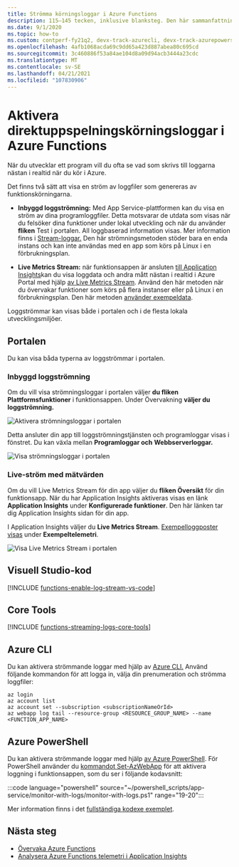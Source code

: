 ```yaml
---
title: Strömma körningsloggar i Azure Functions
description: 115–145 tecken, inklusive blanksteg. Den här sammanfattningen visas i sökresultatet.
ms.date: 9/1/2020
ms.topic: how-to
ms.custom: contperf-fy21q2, devx-track-azurecli, devx-track-azurepowershell
ms.openlocfilehash: 4afb1068acda69c9dd65a423d887abea80c695cd
ms.sourcegitcommit: 3c460886f53a84ae104d8a09d94acb3444a23cdc
ms.translationtype: MT
ms.contentlocale: sv-SE
ms.lasthandoff: 04/21/2021
ms.locfileid: "107830906"
---
```

# <a name="enable-streaming-execution-logs-in-azure-functions"></a>Aktivera direktuppspelningskörningsloggar i Azure Functions

När du utvecklar ett program vill du ofta se vad som skrivs till loggarna nästan i realtid när du kör i Azure.

Det finns två sätt att visa en ström av loggfiler som genereras av funktionskörningarna.

* **Inbyggd loggströmning:** Med App Service-plattformen kan du visa en ström av dina programloggfiler. Detta motsvarar de utdata som visas när [](functions-develop-local.md) du felsöker dina funktioner under lokal utveckling och när du använder **fliken** Test i portalen. All loggbaserad information visas. Mer information finns i [Stream-loggar.](../app-service/troubleshoot-diagnostic-logs.md#stream-logs) Den här strömningsmetoden stöder bara en enda instans och kan inte användas med en app som körs på Linux i en förbrukningsplan.

* **Live Metrics Stream:** när funktionsappen är ansluten [till Application Insights](configure-monitoring.md#enable-application-insights-integration)kan du visa loggdata och andra mått nästan i realtid i Azure Portal med hjälp [av Live Metrics Stream](../azure-monitor/app/live-stream.md). Använd den här metoden när du övervakar funktioner som körs på flera instanser eller på Linux i en förbrukningsplan. Den här metoden [använder exempeldata](configure-monitoring.md#configure-sampling).

Loggströmmar kan visas både i portalen och i de flesta lokala utvecklingsmiljöer. 

## <a name="portal"></a>Portalen

Du kan visa båda typerna av loggströmmar i portalen.

### <a name="built-in-log-streaming"></a>Inbyggd loggströmning

Om du vill visa strömningsloggar i portalen väljer **du fliken Plattformsfunktioner** i funktionsappen. Under Övervakning **väljer du** **loggströmning.**

![Aktivera strömningsloggar i portalen](./media/functions-monitoring/enable-streaming-logs-portal.png)

Detta ansluter din app till loggströmningstjänsten och programloggar visas i fönstret. Du kan växla mellan **Programloggar och** **Webbserverloggar.**  

![Visa strömningsloggar i portalen](./media/functions-monitoring/streaming-logs-window.png)

### <a name="live-metrics-stream"></a>Live-ström med mätvärden

Om du vill Live Metrics Stream för din app väljer du **fliken Översikt** för din funktionsapp. När du har Application Insights aktiveras visas en länk **Application Insights** under **Konfigurerade funktioner**. Den här länken tar dig Application Insights sidan för din app.

I Application Insights väljer du **Live Metrics Stream**. [Exempelloggposter visas](configure-monitoring.md#configure-sampling) under **Exempeltelemetri**.

![Visa Live Metrics Stream i portalen](./media/functions-monitoring/live-metrics-stream.png) 

## <a name="visual-studio-code"></a>Visuell Studio-kod

[!INCLUDE [functions-enable-log-stream-vs-code](../../includes/functions-enable-log-stream-vs-code.md)]

## <a name="core-tools"></a>Core Tools

[!INCLUDE [functions-streaming-logs-core-tools](../../includes/functions-streaming-logs-core-tools.md)]

## <a name="azure-cli"></a>Azure CLI

Du kan aktivera strömmande loggar med hjälp av [Azure CLI.](/cli/azure/install-azure-cli) Använd följande kommandon för att logga in, välja din prenumeration och strömma loggfiler:

```azurecli
az login
az account list
az account set --subscription <subscriptionNameOrId>
az webapp log tail --resource-group <RESOURCE_GROUP_NAME> --name <FUNCTION_APP_NAME>
```

## <a name="azure-powershell"></a>Azure PowerShell

Du kan aktivera strömmande loggar med hjälp [av Azure PowerShell](/powershell/azure/). För PowerShell använder du [kommandot Set-AzWebApp](/powershell/module/az.websites/set-azwebapp) för att aktivera loggning i funktionsappen, som du ser i följande kodavsnitt: 

:::code language="powershell" source="~/powershell_scripts/app-service/monitor-with-logs/monitor-with-logs.ps1" range="19-20":::

Mer information finns i det [fullständiga kodexe exemplet](../app-service/scripts/powershell-monitor.md#sample-script). 

## <a name="next-steps"></a>Nästa steg

+ [Övervaka Azure Functions](functions-monitoring.md)
+ [Analysera Azure Functions telemetri i Application Insights](analyze-telemetry-data.md)
